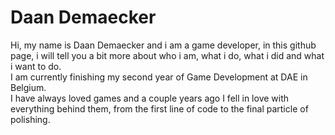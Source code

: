 # Daan Demaecker
Hi, my name is Daan Demaecker and i am a game developer, in this github page, i will tell you a bit more about who i am, what i do, what i did and what i want to do.  
I am currently finishing my second year of Game Development at DAE in Belgium.  
I have always loved games and a couple years ago I fell in love with everything behind them, from the first line of code to the final particle of polishing.  
